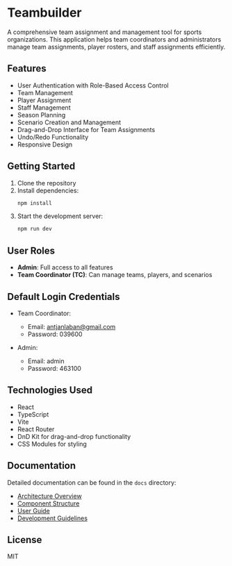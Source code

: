 # Teambuilder

A comprehensive team assignment and management tool for sports organizations. This application helps team coordinators and administrators manage team assignments, player rosters, and staff assignments efficiently.

## Features

- User Authentication with Role-Based Access Control
- Team Management
- Player Assignment
- Staff Management
- Season Planning
- Scenario Creation and Management
- Drag-and-Drop Interface for Team Assignments
- Undo/Redo Functionality
- Responsive Design

## Getting Started

1. Clone the repository
2. Install dependencies:
   ```bash
   npm install
   ```
3. Start the development server:
   ```bash
   npm run dev
   ```

## User Roles

- **Admin**: Full access to all features
- **Team Coordinator (TC)**: Can manage teams, players, and scenarios

## Default Login Credentials

- Team Coordinator:
  - Email: antjanlaban@gmail.com
  - Password: 039600

- Admin:
  - Email: admin
  - Password: 463100

## Technologies Used

- React
- TypeScript
- Vite
- React Router
- DnD Kit for drag-and-drop functionality
- CSS Modules for styling

## Documentation

Detailed documentation can be found in the `docs` directory:

- [Architecture Overview](docs/architecture/system-overview.md)
- [Component Structure](docs/development/component-structure.md)
- [User Guide](docs/user-guides/manual.md)
- [Development Guidelines](docs/development/guidelines.md)

## License

MIT